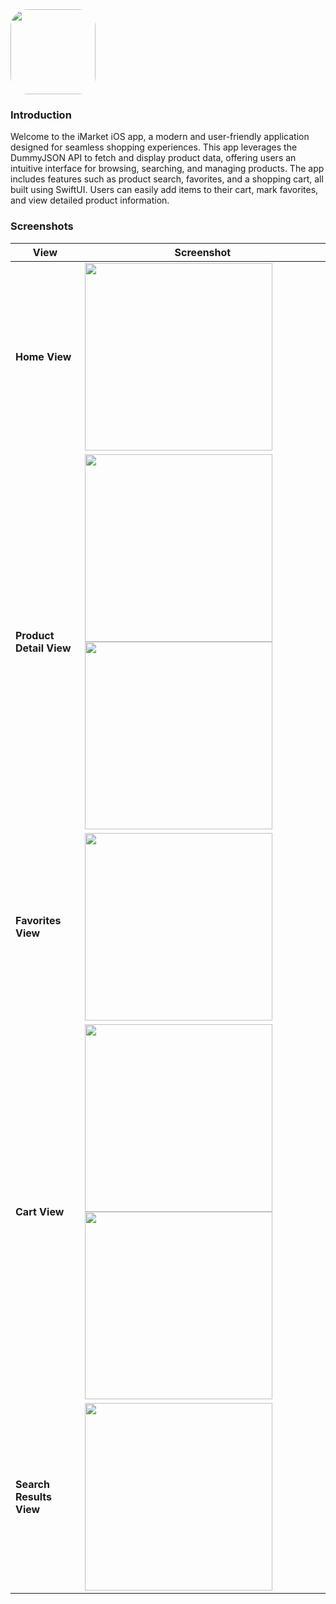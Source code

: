 <img src="Images/Icon.jpg" width="136px" style="border-radius: 20%;">

### Introduction

Welcome to the iMarket iOS app, a modern and user-friendly application designed for seamless shopping experiences. This app leverages the DummyJSON API to fetch and display product data, offering users an intuitive interface for browsing, searching, and managing products. The app includes features such as product search, favorites, and a shopping cart, all built using SwiftUI. Users can easily add items to their cart, mark favorites, and view detailed product information. 

### Screenshots

| View                     | Screenshot |
|--------------------------|------------|
| **Home View**            | <img src="Images/Home1.png" width="300px"> |
| **Product Detail View**  | <img src="Images/Detail1.png" width="300px"> <img src="Images/Detail2.png" width="300px">|
| **Favorites View**       | <img src="Images/Fav1.png" width="300px"> |
| **Cart View**            | <img src="Images/Cart1.png" width="300px"> <img src="Images/Cart2.png" width="300px">|
| **Search Results View**  | <img src="Images/Search1.png" width="300px"> |

